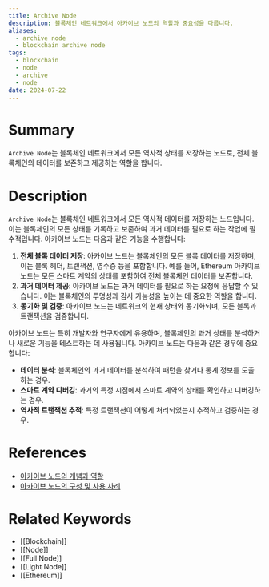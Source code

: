 ```yaml
---
title: Archive Node
description: 블록체인 네트워크에서 아카이브 노드의 역할과 중요성을 다룹니다.
aliases:
  - archive node
  - blockchain archive node
tags:
  - blockchain
  - node
  - archive
  - node
date: 2024-07-22
---
```

# Summary

`Archive Node`는 블록체인 네트워크에서 모든 역사적 상태를 저장하는 노드로, 전체 블록체인의 데이터를 보존하고 제공하는 역할을 합니다.

# Description

`Archive Node`는 블록체인 네트워크에서 모든 역사적 데이터를 저장하는 노드입니다. 이는 블록체인의 모든 상태를 기록하고 보존하여 과거 데이터를 필요로 하는 작업에 필수적입니다. 아카이브 노드는 다음과 같은 기능을 수행합니다:

1. **전체 블록 데이터 저장**: 아카이브 노드는 블록체인의 모든 블록 데이터를 저장하며, 이는 블록 헤더, 트랜잭션, 영수증 등을 포함합니다. 예를 들어, Ethereum 아카이브 노드는 모든 스마트 계약의 상태를 포함하여 전체 블록체인 데이터를 보존합니다.
2. **과거 데이터 제공**: 아카이브 노드는 과거 데이터를 필요로 하는 요청에 응답할 수 있습니다. 이는 블록체인의 투명성과 감사 가능성을 높이는 데 중요한 역할을 합니다.
3. **동기화 및 검증**: 아카이브 노드는 네트워크의 현재 상태와 동기화되며, 모든 블록과 트랜잭션을 검증합니다.

아카이브 노드는 특히 개발자와 연구자에게 유용하며, 블록체인의 과거 상태를 분석하거나 새로운 기능을 테스트하는 데 사용됩니다. 아카이브 노드는 다음과 같은 경우에 중요합니다:

- **데이터 분석**: 블록체인의 과거 데이터를 분석하여 패턴을 찾거나 통계 정보를 도출하는 경우.
- **스마트 계약 디버깅**: 과거의 특정 시점에서 스마트 계약의 상태를 확인하고 디버깅하는 경우.
- **역사적 트랜잭션 추적**: 특정 트랜잭션이 어떻게 처리되었는지 추적하고 검증하는 경우.

# References

- [아카이브 노드의 개념과 역할](https://ethereum.org/en/developers/docs/nodes-and-clients/archive-nodes/)
- [아카이브 노드의 구성 및 사용 사례](https://www.alchemy.com/overviews/archive-nodes)
# Related Keywords

- [[Blockchain]]
- [[Node]]
- [[Full Node]]
- [[Light Node]]
- [[Ethereum]]
